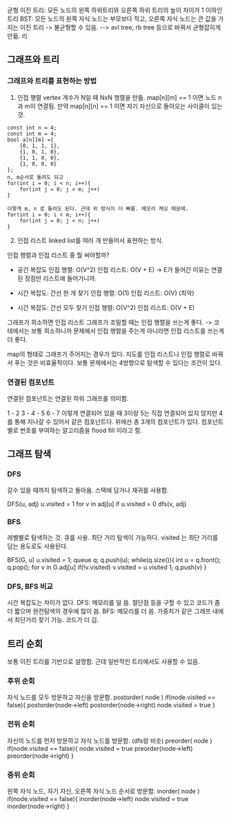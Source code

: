 균형 이진 트리: 모든 노드의 왼쪽 하위트리와 오른쪽 하위 트리의 높이 차이가 1 이하인 트리
BST: 모든 노드의 왼쪽 자식 노드는 부모보다 작고, 오른쪽 자식 노드는 큰 값을 가지는 이진 트리 -> 불균형할 수 있음.
 --> avl tree, rb tree 등으로 바꿔서 균형잡히게 만듦.
리
## 그래프와 트리
### 그래프와 트리를 표현하는 방법
1. 인접 행렬
vertex 개수가 N일 때
NxN 행렬을 만듦. 
map[n][m] == 1 이면 노드 n과 m이 연결됨.
만약 map[n][n] == 1 이면 자기 자신으로 돌아오는 사이클이 있는 것.

```
const int n = 4;
const int m = 4;
bool a[n][m] ={
    {0, 1, 1, 1},
    {1, 0, 1, 0},
    {1, 1, 0, 0},
    {1, 0, 0, 0}
};
n, m순서로 돌려도 되고 
for(int i = 0; i < n; i++){
    for(int j = 0; j < m; j++) 
}

이렇게 m, n 로 돌려도 된다. 근데 위 방식이 더 빠름. 메모리 캐싱 때문에.
for(int i = 0; i < m; i++){
    for(int j = 0; j < n; j++) 
}
```

2. 인접 리스트
linked list를 여러 개 만들어서 표현하는 방식.


인접 행렬과 인접 리스트 중 뭘 써야할까?
- 공간 복잡도
인접 행렬: O(V^2)
인접 리스트: O(V + E) 
 -> E가 들어간 이유는 연결된 정점만 리스트에 들어가니까.

- 시간 복잡도: 간선 한 개 찾기
인접 행렬: O(1)
인접 리스트: O(V) (최악)

- 시간 복잡도: 간선 모두 찾기
인접 행렬: O(V^2)
인접 리스트: O(V + E)

그래프가 희소하면 인접 리스트
그래프가 조밀할 때는 인접 행렬을 쓰는게 좋다.
-> 코테에서는 보통 희소하니까 문제에서 인접 행렬을 주는게 아니라면 인접 리스트를 쓰는게 더 좋다.


map의 형태로 그래프가 주어지는 경우가 있다.
지도를 인접 리스트나 인접 행렬로 바꿔서 푸는 것은 비효율적이다.
보통 문제에서는 4방향으로 탐색할 수 있다는 조건이 있다.

### 연결된 컴포넌트
연결된 컴포넌트는 연결된 하위 그래프를 의미함. 

1 - 2  3 - 4 - 5 6 - 7
이렇게 연결되어 있을 때 3이랑 5는 직접 연결되어 있지 않지만 4를 통해 지나갈 수 있어서 같은 컴포넌트다.
위에선 총 3개의 컴포넌트가 있다. 
컴포넌트 별로 번호를 부여하는 알고리즘을 flood fill 이라고 함.
## 그래프 탐색
### DFS
갈수 있을 때까지 탐색하고 돌아옴. 스택에 담거나 재귀를 사용함.

DFS(u, adj)
    u.visited = 1
    for v in adj[u]
        if u.visited = 0
            dfs(v, adj)

### BFS
레벨별로 탐색하는 것. 큐를 사용.
최단 거리 탐색이 가능하다.
visited 는 최단 거리를 담는 용도로도 사용된다.

BFS(G, u)
    u.visited = 1;
    queue q;
    q.push(u);
    while(q.size()){
        int u = q.front();
        q.pop();
        for v in G.adj[u]
            if(!v.visited) 
                v.visited = u.visited 1;
                q.push(v)
    }

### DFS, BFS 비교
시간 복잡도는 차이가 없다.
DFS: 메모리를 덜 씀. 절단점 등을 구할 수 있고 코드가 좀 더 짧으며 완전탐색의 경우에 많이 씀.
BFS: 메모리를 더 씀. 가중치가 같은 그래프 내에서 최단거리 찾기 가능. 코드가 더 김.

## 트리 순회
보통 이진 트리를 기반으로 설명함. 근데 일반적인 트리에서도 사용할 수 있음.

### 후위 순회
자식 노드를 모두 방문하고 자신을 방문함.
postorder( node )
    if(node.visited == false){
        postorder(node->left)
        postorder(node->right)
        node.visited = true
    }

### 전위 순회 
자신의 노드를 먼저 방문하고 자식 노드를 방문함. (dfs랑 비슷)
preorder( node )
    if(node.visited == false){
        node.visited = true
        preorder(node->left)
        preorder(node->right)
    }

### 중위 순회
왼쪽 자식 노드, 자기 자신, 오른쪽 자식 노드 순서로 방문함. 
inorder( node )
    if(node.visited == false){
        inorder(node->left)
        node.visited = true
        inorder(node->right)
    }
